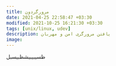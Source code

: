 ```yaml
---
title: مرورگردون
date: 2021-04-25 22:58:47 +03:30
modified: 2021-10-25 16:21:30 +03:30
tags: [unix/linux, udev]
description: یافتن مرورگری امن و مهربان
image:
---
```


ظسیبیبیشظبیسبل